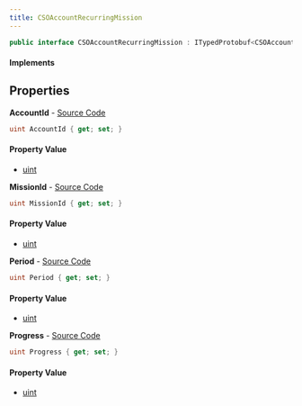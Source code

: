 ```yaml
---
title: CSOAccountRecurringMission
---
```


```csharp
public interface CSOAccountRecurringMission : ITypedProtobuf<CSOAccountRecurringMission>, INativeHandle
```

#### Implements

## Properties

**AccountId** - [Source Code](https://github.com/swiftly-solution/swiftlys2/blob/main/managed/src/SwiftlyS2.Generated/Protobufs/Interfaces/CSOAccountRecurringMission.cs#L13)

```csharp
uint AccountId { get; set; }
```

#### Property Value

- [uint](https://learn.microsoft.com/dotnet/api/system.uint32)

**MissionId** - [Source Code](https://github.com/swiftly-solution/swiftlys2/blob/main/managed/src/SwiftlyS2.Generated/Protobufs/Interfaces/CSOAccountRecurringMission.cs#L16)

```csharp
uint MissionId { get; set; }
```

#### Property Value

- [uint](https://learn.microsoft.com/dotnet/api/system.uint32)

**Period** - [Source Code](https://github.com/swiftly-solution/swiftlys2/blob/main/managed/src/SwiftlyS2.Generated/Protobufs/Interfaces/CSOAccountRecurringMission.cs#L19)

```csharp
uint Period { get; set; }
```

#### Property Value

- [uint](https://learn.microsoft.com/dotnet/api/system.uint32)

**Progress** - [Source Code](https://github.com/swiftly-solution/swiftlys2/blob/main/managed/src/SwiftlyS2.Generated/Protobufs/Interfaces/CSOAccountRecurringMission.cs#L22)

```csharp
uint Progress { get; set; }
```

#### Property Value

- [uint](https://learn.microsoft.com/dotnet/api/system.uint32)

